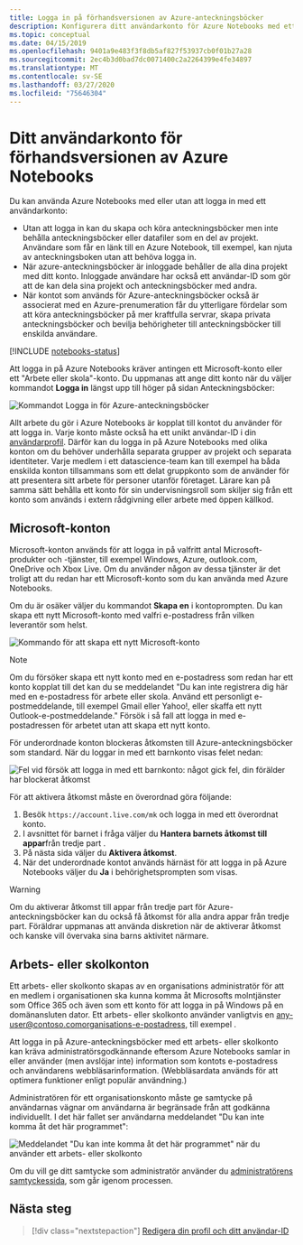 ```yaml
---
title: Logga in på förhandsversionen av Azure-anteckningsböcker
description: Konfigurera ditt användarkonto för Azure Notebooks med ett Microsoft-konto eller ett arbets-/skolkonto.
ms.topic: conceptual
ms.date: 04/15/2019
ms.openlocfilehash: 9401a9e483f3f8db5af827f53937cb0f01b27a28
ms.sourcegitcommit: 2ec4b3d0bad7dc0071400c2a2264399e4fe34897
ms.translationtype: MT
ms.contentlocale: sv-SE
ms.lasthandoff: 03/27/2020
ms.locfileid: "75646304"
---
```

# <a name="your-user-account-for-azure-notebooks-preview"></a>Ditt användarkonto för förhandsversionen av Azure Notebooks

Du kan använda Azure Notebooks med eller utan att logga in med ett användarkonto:

- Utan att logga in kan du skapa och köra anteckningsböcker men inte behålla anteckningsböcker eller datafiler som en del av projekt. Användare som får en länk till en Azure Notebook, till exempel, kan njuta av anteckningsboken utan att behöva logga in.
- När azure-anteckningsböcker är inloggade behåller de alla dina projekt med ditt konto. Inloggade användare har också ett användar-ID som gör att de kan dela sina projekt och anteckningsböcker med andra.
- När kontot som används för Azure-anteckningsböcker också är associerat med en Azure-prenumeration får du ytterligare fördelar som att köra anteckningsböcker på mer kraftfulla servrar, skapa privata anteckningsböcker och bevilja behörigheter till anteckningsböcker till enskilda användare.

[!INCLUDE [notebooks-status](../../includes/notebooks-status.md)]

Att logga in på Azure Notebooks kräver antingen ett Microsoft-konto eller ett "Arbete eller skola"-konto. Du uppmanas att ange ditt konto när du väljer kommandot **Logga in** längst upp till höger på sidan Anteckningsböcker:

![Kommandot Logga in för Azure-anteckningsböcker](media/accounts/sign-in-command.png)

Allt arbete du gör i Azure Notebooks är kopplat till kontot du använder för att logga in. Varje konto måste också ha ett unikt användar-ID i din [användarprofil](azure-notebooks-user-profile.md). Därför kan du logga in på Azure Notebooks med olika konton om du behöver underhålla separata grupper av projekt och separata identiteter. Varje medlem i ett datascience-team kan till exempel ha båda enskilda konton tillsammans som ett delat gruppkonto som de använder för att presentera sitt arbete för personer utanför företaget. Lärare kan på samma sätt behålla ett konto för sin undervisningsroll som skiljer sig från ett konto som används i extern rådgivning eller arbete med öppen källkod.

## <a name="microsoft-accounts"></a>Microsoft-konton

Microsoft-konton används för att logga in på valfritt antal Microsoft-produkter och -tjänster, till exempel Windows, Azure, outlook.com, OneDrive och Xbox Live. Om du använder någon av dessa tjänster är det troligt att du redan har ett Microsoft-konto som du kan använda med Azure Notebooks.

Om du är osäker väljer du kommandot **Skapa en** i kontoprompten. Du kan skapa ett nytt Microsoft-konto med valfri e-postadress från vilken leverantör som helst.

![Kommando för att skapa ett nytt Microsoft-konto](media/accounts/create-new-microsoft-account.png)

> [!Note]
> Om du försöker skapa ett nytt konto med en e-postadress som redan har ett konto kopplat till det kan du se meddelandet "Du kan inte registrera dig här med en e-postadress för arbete eller skola. Använd ett personligt e-postmeddelande, till exempel Gmail eller Yahoo!, eller skaffa ett nytt Outlook-e-postmeddelande." Försök i så fall att logga in med e-postadressen för arbetet utan att skapa ett nytt konto.

För underordnade konton blockeras åtkomsten till Azure-anteckningsböcker som standard. När du loggar in med ett barnkonto visas felet nedan:

![Fel vid försök att logga in med ett barnkonto: något gick fel, din förälder har blockerat åtkomst](media/accounts/child-account-error.png)

För att aktivera åtkomst måste en överordnad göra följande:

1. Besök `https://account.live.com/mk` och logga in med ett överordnat konto.
1. I avsnittet för barnet i fråga väljer du **Hantera barnets åtkomst till appar**från tredje part .
1. På nästa sida väljer du **Aktivera åtkomst**.
1. När det underordnade kontot används härnäst för att logga in på Azure Notebooks väljer du **Ja** i behörighetsprompten som visas.

> [!Warning]
> Om du aktiverar åtkomst till appar från tredje part för Azure-anteckningsböcker kan du också få åtkomst för alla andra appar från tredje part. Föräldrar uppmanas att använda diskretion när de aktiverar åtkomst och kanske vill övervaka sina barns aktivitet närmare.

## <a name="work-or-school-accounts"></a>Arbets- eller skolkonton

Ett arbets- eller skolkonto skapas av en organisations administratör för att en medlem i organisationen ska kunna komma åt Microsofts molntjänster som Office 365 och även som ett konto för att logga in på Windows på en domänansluten dator. Ett arbets- eller skolkonto använder vanligtvis en any-user@contoso.comorganisations-e-postadress, till exempel .

Att logga in på Azure-anteckningsböcker med ett arbets- eller skolkonto kan kräva administratörsgodkännande eftersom Azure Notebooks samlar in eller använder (men avslöjar inte) information som kontots e-postadress och användarens webbläsarinformation. (Webbläsardata används för att optimera funktioner enligt populär användning.)

Administratören för ett organisationskonto måste ge samtycke på användarnas vägnar om användarna är begränsade från att godkänna individuellt. I det här fallet ser användarna meddelandet "Du kan inte komma åt det här programmet":

![Meddelandet "Du kan inte komma åt det här programmet" när du använder ett arbets- eller skolkonto](media/accounts/consent-permissions-denied.png)

Om du vill ge ditt samtycke som administratör använder du [administratörens samtyckessida](https://notebooks.azure.com/account/adminConsent), som går igenom processen.

## <a name="next-steps"></a>Nästa steg  

> [!div class="nextstepaction"]
> [Redigera din profil och ditt användar-ID](azure-notebooks-user-profile.md)
